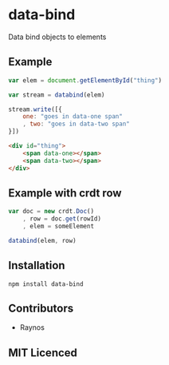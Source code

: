 # data-bind

Data bind objects to elements

## Example

``` js
var elem = document.getElementById("thing")

var stream = databind(elem)

stream.write([{
    one: "goes in data-one span"
    , two: "goes in data-two span"
}])
```

``` html
<div id="thing">
    <span data-one></span>
    <span data-two></span>
</div>
```

## Example with crdt row

``` js
var doc = new crdt.Doc()
    , row = doc.get(rowId)
    , elem = someElement

databind(elem, row)
```

## Installation

`npm install data-bind`

## Contributors

 - Raynos

## MIT Licenced